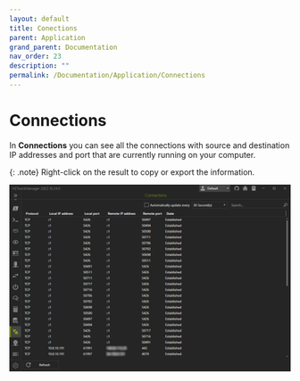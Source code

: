 ```yaml
---
layout: default
title: Conections
parent: Application
grand_parent: Documentation
nav_order: 23
description: ""
permalink: /Documentation/Application/Connections
---
```


# Connections

In **Connections** you can see all the connections with source and destination IP addresses and port that are currently running on your computer.

{: .note}
Right-click on the result to copy or export the information.

![Connections](23_Connections.png)
